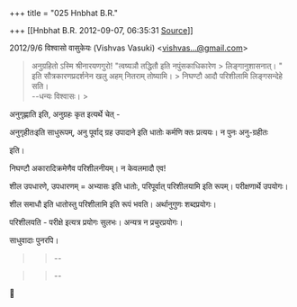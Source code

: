 +++
title = "025 Hnbhat B.R."

+++
[[Hnbhat B.R.	2012-09-07, 06:35:31 [Source](https://groups.google.com/g/bvparishat/c/LdSKkMurBMs)]]



  
  

2012/9/6 विश्वासो वासुकेयः (Vishvas Vasuki) \<[vishvas...@gmail.com]()\>

  



> अनुग्रहितो ऽस्मि श्रीनारयणगुरो! "त्वष्यञौ तद्धितौ इति नपुंसकाधिकारेण > लिङ्गानुशासनात्। " इति सौत्रकारणप्रदर्शनेन खलु अहम् नितराम् तोष्यामि। > निघण्टौ आदौ परिशीलामि लिङ्गसन्देहे सति।  
> --धन्यः विश्वासः। >
> 
> > 
> >   
> > 
> > 

  

अनुगृह्णाति इति, अनुग्रहः कृत इत्यर्थे चेत् -

  

अनुगृहीतःइति साधुरूपम्, अनु पूर्वाद् ग्रह उपादाने इति धातोः कर्मणि क्तः प्रत्ययः। न पुनः अनु-ग्रहीतः

इति।

  

निघण्टौ अकारादिक्रमेणैव परिशीलनीयम्। न केवलमादौ एव!

  

शील उपधारणे, उपधारणम् = अभ्यासः इति धातोः, परिपूर्वात् परिशीलयामि इति रूपम्। परीक्षणार्थे उपयोगः।

  

शील समाधौ इति धातोस्तु परिशीलामि इति रूपं भवति। अर्थानुगुणः शब्दप्रयोगः।

  

परिशीलयति - परीक्षे इत्यत्र प्रयोगः सुलभः। अन्यत्र न प्रचुरप्रयोगः।

  

साधुवादाः पुनरपि।



> 
> > 
> > --
> > 
> > 

  

  



> 
> > 
> > --
> > 
> > 



